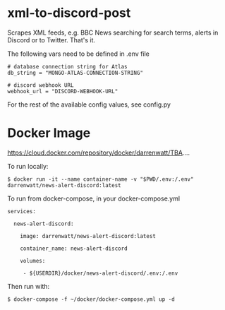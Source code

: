 xml-to-discord-post
===

Scrapes XML feeds, e.g. BBC News searching for search terms, alerts in Discord or to Twitter. That's it.

The following vars need to be defined in .env file
```
# database connection string for Atlas
db_string = "MONGO-ATLAS-CONNECTION-STRING"

# discord webhook URL
webhook_url = "DISCORD-WEBHOOK-URL"
```
For the rest of the available config values, see config.py


Docker Image
====

https://cloud.docker.com/repository/docker/darrenwatt/TBA....

To run locally:
```
$ docker run -it --name container-name -v "$PWD/.env:/.env" darrenwatt/news-alert-discord:latest
```
To run from docker-compose, in your docker-compose.yml
```
services:

  news-alert-discord:

    image: darrenwatt/news-alert-discord:latest

    container_name: news-alert-discord

    volumes:

     - ${USERDIR}/docker/news-alert-discord/.env:/.env

```
Then run with:
```
$ docker-compose -f ~/docker/docker-compose.yml up -d
```

